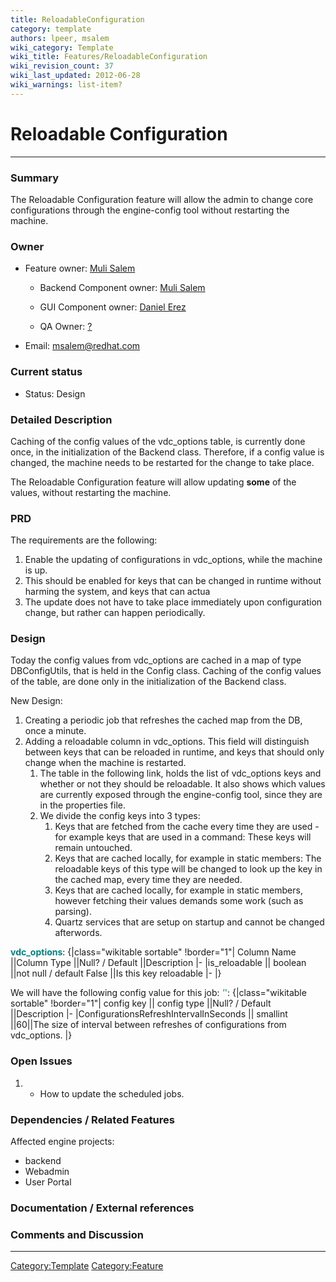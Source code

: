```yaml
---
title: ReloadableConfiguration
category: template
authors: lpeer, msalem
wiki_category: Template
wiki_title: Features/ReloadableConfiguration
wiki_revision_count: 37
wiki_last_updated: 2012-06-28
wiki_warnings: list-item?
---
```


# Reloadable Configuration

------------------------------------------------------------------------

### Summary

The Reloadable Configuration feature will allow the admin to change core configurations through the engine-config tool without restarting the machine.

### Owner

*   Feature owner: [ Muli Salem](User:msalem)

    * Backend Component owner: [ Muli Salem](User:msalem)

    * GUI Component owner: [ Daniel Erez](User:derez)

    * QA Owner: [ ?](User:?)

*   Email: msalem@redhat.com

### Current status

*   Status: Design

### Detailed Description

Caching of the config values of the vdc_options table, is currently done once, in the initialization of the Backend class. Therefore, if a config value is changed, the machine needs to be restarted for the change to take place.

The Reloadable Configuration feature will allow updating **some** of the values, without restarting the machine.

### PRD

The requirements are the following:

1.  Enable the updating of configurations in vdc_options, while the machine is up.
2.  This should be enabled for keys that can be changed in runtime without harming the system, and keys that can actua
3.  The update does not have to take place immediately upon configuration change, but rather can happen periodically.

### Design

Today the config values from vdc_options are cached in a map of type DBConfigUtils, that is held in the Config class. Caching of the config values of the table, are done only in the initialization of the Backend class.

New Design:

1.  Creating a periodic job that refreshes the cached map from the DB, once a minute.
2.  Adding a reloadable column in vdc_options. This field will distinguish between keys that can be reloaded in runtime, and keys that should only change when the machine is restarted.
    1.  The table in the following link, holds the list of vdc_options keys and whether or not they should be reloadable. It also shows which values are currently exposed through the engine-config tool, since they are in the properties file.
    2.  We divide the config keys into 3 types:
        1.  Keys that are fetched from the cache every time they are used - for example keys that are used in a command: These keys will remain untouched.
        2.  Keys that are cached locally, for example in static members: The reloadable keys of this type will be changed to look up the key in the cached map, every time they are needed.
        3.  Keys that are cached locally, for example in static members, however fetching their values demands some work (such as parsing).
        4.  Quartz services that are setup on startup and cannot be changed afterwords.

<span style="color:Teal">**vdc_options**</span>:
{|class="wikitable sortable" !border="1"| Column Name ||Column Type ||Null? / Default ||Description |- |is_reloadable || boolean ||not null / default False ||Is this key reloadable |- |}

We will have the following config value for this job: <span style="color:Teal">*'*'</span>:
{|class="wikitable sortable" !border="1"| config key || config type ||Null? / Default ||Description |- |ConfigurationsRefreshIntervalInSeconds || smallint ||60||The size of interval between refreshes of configurations from vdc_options. |}

### Open Issues

1.  -   How to update the scheduled jobs.

### Dependencies / Related Features

Affected engine projects:

*   backend
*   Webadmin
*   User Portal

### Documentation / External references

### Comments and Discussion

------------------------------------------------------------------------

<Category:Template> <Category:Feature>
